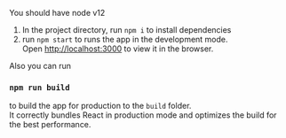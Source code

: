 You should have node v12

1. In the project directory,  run `npm i` to install dependencies
2. run `npm start`
to runs the app in the development mode.\
Open [http://localhost:3000](http://localhost:3000) to view it in the browser.

Also you can run
### `npm run build`
to build the app for production to the `build` folder.\
It correctly bundles React in production mode and optimizes the build for the best performance.
